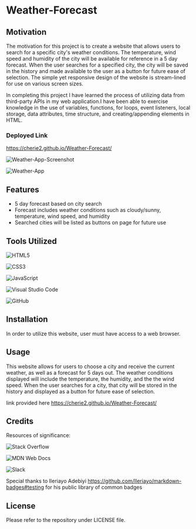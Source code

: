 # Weather-Forecast

## Motivation
The motivation for this project is to create a website that allows users to search for a specific city's weather conditions. The temperature, wind speed and humidity of the city will be available for reference in a 5 day forecast. When the user searches for a specified city, the city will be saved in the history and made available to the user as a button for future ease of selection. The simple yet responsive design of the website is stream-lined for use on various screen sizes.

In completing this project I have learned the process of utilizing data from third-party APIs in my web application.I have been able to exercise knowledge in the use of variables, functions, for loops, event listeners, local storage, data attributes, time structure, and creating/appending elements in HTML.

### Deployed Link
https://cherie2.github.io/Weather-Forecast/

![Weather-App-Screenshot](assets/images/weatherapp.png)


![Weather-App](assets/images/Weather.gif)


## Features
  
  * 5 day forecast based on city search
  * Forecast includes weather conditions such as cloudy/sunny, temperature, wind speed, and humidity
  * Searched cities will be listed as buttons on page for future use 
  
## Tools Utilized

![HTML5](https://img.shields.io/badge/html5-%23E34F26.svg?style=for-the-badge&logo=html5&logoColor=white)

![CSS3](https://img.shields.io/badge/css3-%231572B6.svg?style=for-the-badge&logo=css3&logoColor=white)

![JavaScript](https://img.shields.io/badge/javascript-%23323330.svg?style=for-the-badge&logo=javascript&logoColor=%23F7DF1E)

![Visual Studio Code](https://img.shields.io/badge/Visual%20Studio%20Code-0078d7.svg?style=for-the-badge&logo=visual-studio-code&logoColor=white)

![GitHub](https://img.shields.io/badge/github-%23121011.svg?style=for-the-badge&logo=github&logoColor=white)

## Installation

In order to utilize this website, user must have access to a web browser.

## Usage

This website allows for users to choose a city and receive the current weather, as well as a forecast for 5 days out. The weather conditions displayed will include the temperature, the humidity, and the the wind speed. When the user searches for a city, that city will be stored in the history and displayed as a button for future ease of selection.

link provided here https://cherie2.github.io/Weather-Forecast/

## Credits

Resources of significance:

![Stack Overflow](https://img.shields.io/badge/-Stackoverflow-FE7A16?style=for-the-badge&logo=stack-overflow&logoColor=white)

![MDN Web Docs](https://img.shields.io/badge/MDN_Web_Docs-black?style=for-the-badge&logo=mdnwebdocs&logoColor=white)

![Slack](https://img.shields.io/badge/Slack-4A154B?style=for-the-badge&logo=slack&logoColor=white)

Special thanks to Ileriayo Adebiyi https://github.com/Ileriayo/markdown-badges#testing for his public library of common badges

## License

Please refer to the repository under LICENSE file.

